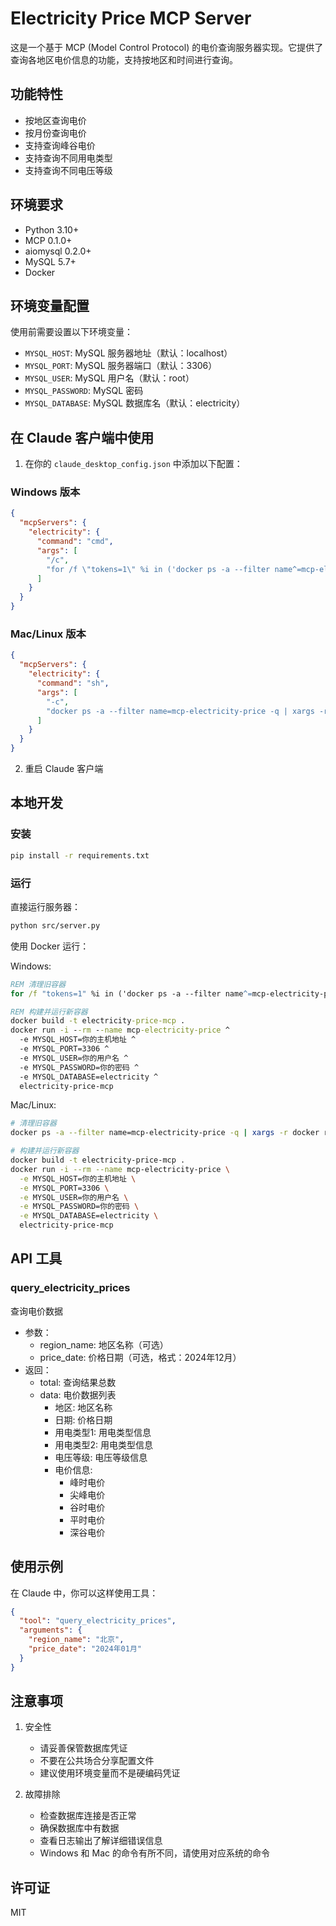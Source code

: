 # Electricity Price MCP Server

这是一个基于 MCP (Model Control Protocol) 的电价查询服务器实现。它提供了查询各地区电价信息的功能，支持按地区和时间进行查询。

## 功能特性

- 按地区查询电价
- 按月份查询电价
- 支持查询峰谷电价
- 支持查询不同用电类型
- 支持查询不同电压等级

## 环境要求

- Python 3.10+
- MCP 0.1.0+
- aiomysql 0.2.0+
- MySQL 5.7+
- Docker

## 环境变量配置

使用前需要设置以下环境变量：

- `MYSQL_HOST`: MySQL 服务器地址（默认：localhost）
- `MYSQL_PORT`: MySQL 服务器端口（默认：3306）
- `MYSQL_USER`: MySQL 用户名（默认：root）
- `MYSQL_PASSWORD`: MySQL 密码
- `MYSQL_DATABASE`: MySQL 数据库名（默认：electricity）

## 在 Claude 客户端中使用

1. 在你的 `claude_desktop_config.json` 中添加以下配置：

### Windows 版本
```json
{
  "mcpServers": {
    "electricity": {
      "command": "cmd",
      "args": [
        "/c",
        "for /f \"tokens=1\" %i in ('docker ps -a --filter name^=mcp-electricity-price --format {{.ID}}') do docker rm -f %i 2>nul & docker pull ghcr.io/wllcnm/mcp-electricity-price:latest & docker run -i --rm --name mcp-electricity-price -e MYSQL_HOST=你的主机地址 -e MYSQL_PORT=3306 -e MYSQL_USER=你的用户名 -e MYSQL_PASSWORD=你的密码 -e MYSQL_DATABASE=electricity ghcr.io/wllcnm/mcp-electricity-price:latest"
      ]
    }
  }
}
```

### Mac/Linux 版本
```json
{
  "mcpServers": {
    "electricity": {
      "command": "sh",
      "args": [
        "-c",
        "docker ps -a --filter name=mcp-electricity-price -q | xargs -r docker rm -f; docker pull ghcr.io/wllcnm/mcp-electricity-price:latest && docker run -i --rm --name mcp-electricity-price -e MYSQL_HOST=你的主机地址 -e MYSQL_PORT=3306 -e MYSQL_USER=你的用户名 -e MYSQL_PASSWORD=你的密码 -e MYSQL_DATABASE=electricity ghcr.io/wllcnm/mcp-electricity-price:latest"
      ]
    }
  }
}
```

2. 重启 Claude 客户端

## 本地开发

### 安装

```bash
pip install -r requirements.txt
```

### 运行

直接运行服务器：
```bash
python src/server.py
```

使用 Docker 运行：

Windows:
```cmd
REM 清理旧容器
for /f "tokens=1" %i in ('docker ps -a --filter name^=mcp-electricity-price --format {{.ID}}') do docker rm -f %i

REM 构建并运行新容器
docker build -t electricity-price-mcp .
docker run -i --rm --name mcp-electricity-price ^
  -e MYSQL_HOST=你的主机地址 ^
  -e MYSQL_PORT=3306 ^
  -e MYSQL_USER=你的用户名 ^
  -e MYSQL_PASSWORD=你的密码 ^
  -e MYSQL_DATABASE=electricity ^
  electricity-price-mcp
```

Mac/Linux:
```bash
# 清理旧容器
docker ps -a --filter name=mcp-electricity-price -q | xargs -r docker rm -f

# 构建并运行新容器
docker build -t electricity-price-mcp .
docker run -i --rm --name mcp-electricity-price \
  -e MYSQL_HOST=你的主机地址 \
  -e MYSQL_PORT=3306 \
  -e MYSQL_USER=你的用户名 \
  -e MYSQL_PASSWORD=你的密码 \
  -e MYSQL_DATABASE=electricity \
  electricity-price-mcp
```

## API 工具

### query_electricity_prices
查询电价数据
- 参数：
  - region_name: 地区名称（可选）
  - price_date: 价格日期（可选，格式：2024年12月）
- 返回：
  - total: 查询结果总数
  - data: 电价数据列表
    - 地区: 地区名称
    - 日期: 价格日期
    - 用电类型1: 用电类型信息
    - 用电类型2: 用电类型信息
    - 电压等级: 电压等级信息
    - 电价信息:
      - 峰时电价
      - 尖峰电价
      - 谷时电价
      - 平时电价
      - 深谷电价

## 使用示例

在 Claude 中，你可以这样使用工具：

```json
{
  "tool": "query_electricity_prices",
  "arguments": {
    "region_name": "北京",
    "price_date": "2024年01月"
  }
}
```

## 注意事项

1. 安全性
   - 请妥善保管数据库凭证
   - 不要在公共场合分享配置文件
   - 建议使用环境变量而不是硬编码凭证

2. 故障排除
   - 检查数据库连接是否正常
   - 确保数据库中有数据
   - 查看日志输出了解详细错误信息
   - Windows 和 Mac 的命令有所不同，请使用对应系统的命令

## 许可证

MIT
